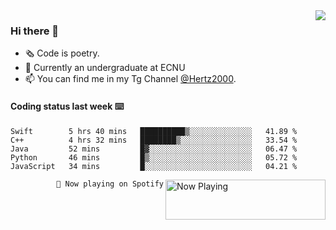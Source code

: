 <img  align="right" src="https://github-readme-stats.vercel.app/api?username=BillChen2K&show_icons=true&count_private=true&hide_title=true">

### Hi there 👋

- 🗞 Code is poetry.
- 🌱 Currently an undergraduate at ECNU
- 📫 You can find me in my Tg Channel [@Hertz2000](https://t.me/Hertz2000).

#### Coding status last week ⌨️

<!--START_SECTION:waka-->
```text
Swift        5 hrs 40 mins   ██████████▒░░░░░░░░░░░░░░   41.89 % 
C++          4 hrs 32 mins   ████████▒░░░░░░░░░░░░░░░░   33.54 % 
Java         52 mins         █▓░░░░░░░░░░░░░░░░░░░░░░░   06.47 % 
Python       46 mins         █▒░░░░░░░░░░░░░░░░░░░░░░░   05.72 % 
JavaScript   34 mins         █░░░░░░░░░░░░░░░░░░░░░░░░   04.21 % 
```
<!--END_SECTION:waka-->


<div>
<a href="https://spotify-now-playing.billchen2k.vercel.app/now-playing?open">
   <img align="right" src="https://spotify-now-playing.billchen2k.vercel.app/now-playing" width="256" height="64" alt="Now Playing">
</a>
</div>

<div>
<p align="right"><code>🎵 Now playing on Spotify</code></p>
</div>

<!--
**BillChen2K/BillChen2K** is a ✨ _special_ ✨ repository because its `README.md` (this file) appears on your GitHub profile.

Here are some ideas to get you started:

- 🔭 I’m currently working on ...
- 🌱 I’m currently learning ...
- 👯 I’m looking to collaborate on ...
- 🤔 I’m looking for help with ...
- 💬 Ask me about ...
- 📫 How to reach me: ...
- 😄 Pronouns: ...
- ⚡ Fun fact: ...
-->
